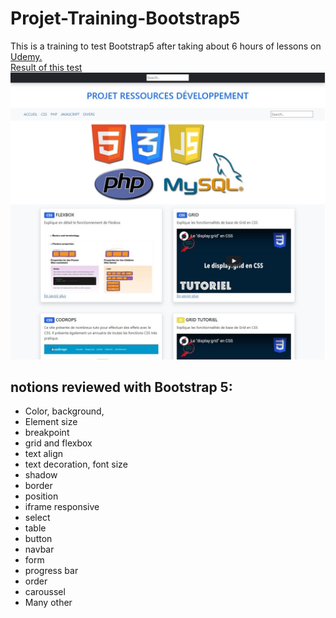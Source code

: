 # Projet-Training-Bootstrap5
This is a training to test Bootstrap5 after taking about 6 hours of lessons on [Udemy.](https://www.udemy.com/course/bootstrap-5-la-formation-ultime/)  
[Result of this test](https://henriteinturier.github.io/Training-bootstrap/)
![card image](img/test%20bootstrap.jpg)



## notions reviewed with Bootstrap 5:
- Color, background, 
- Element size
- breakpoint
- grid and flexbox
- text align
- text decoration, font size
- shadow
- border
- position
- iframe responsive
- select
- table
- button
- navbar
- form
- progress bar
- order
- caroussel
- Many other
